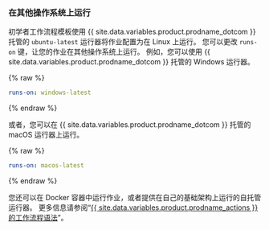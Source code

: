 ### 在其他操作系统上运行

初学者工作流程模板使用 {{ site.data.variables.product.prodname_dotcom }} 托管的 `ubuntu-latest` 运行器将作业配置为在 Linux 上运行。 您可以更改 `runs-on` 键，让您的作业在其他操作系统上运行。 例如，您可以使用 {{ site.data.variables.product.prodname_dotcom }} 托管的 Windows 运行器。

{% raw %}
```yaml
runs-on: windows-latest
```
{% endraw %}

或者，您可以在 {{ site.data.variables.product.prodname_dotcom }} 托管的 macOS 运行器上运行。

{% raw %}
```yaml
runs-on: macos-latest
```
{% endraw %}

您还可以在 Docker 容器中运行作业，或者提供在自己的基础架构上运行的自托管运行器。 更多信息请参阅“[{{ site.data.variables.product.prodname_actions }} 的工作流程语法](/actions/automating-your-workflow-with-github-actions/workflow-syntax-for-github-actions#jobsjob_idruns-on)”。
